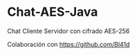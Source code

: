# Chat-AES-Java

Chat Cliente Servidor con cifrado AES-256

Colaboración con https://github.com/Bl41d

